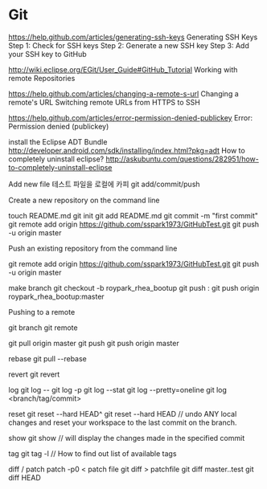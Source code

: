 Git
===

https://help.github.com/articles/generating-ssh-keys
 Generating SSH Keys
 Step 1: Check for SSH keys
 Step 2: Generate a new SSH key
 Step 3: Add your SSH key to GitHub

http://wiki.eclipse.org/EGit/User_Guide#GitHub_Tutorial
 Working with remote Repositories

https://help.github.com/articles/changing-a-remote-s-url
 Changing a remote's URL
 Switching remote URLs from HTTPS to SSH

https://help.github.com/articles/error-permission-denied-publickey
 Error: Permission denied (publickey)

install the Eclipse ADT Bundle
  http://developer.android.com/sdk/installing/index.html?pkg=adt
How to completely uninstall eclipse?
  http://askubuntu.com/questions/282951/how-to-completely-uninstall-eclipse 

Add new file
  테스트 파일을 로컬에 카피
  git  add/commit/push

Create a new repository on the command line

touch README.md
git init
git add README.md
git commit -m "first commit"
git remote add origin https://github.com/sspark1973/GitHubTest.git
git push -u origin master


Push an existing repository from the command line

git remote add origin https://github.com/sspark1973/GitHubTest.git
git push -u origin master

make branch
  git checkout -b roypark_rhea_bootup 
  git push  <REMOTENAME> <LOCALBRANCHNAME>:<REMOTEBRANCHNAME> 
  git push origin roypark_rhea_bootup:master

Pushing to a remote

  git branch
  git remote

  git pull origin master
  git push  <REMOTENAME> <BRANCHNAME> 
  git push origin master

rebase
  git pull --rebase

revert
  git revert <commit id>

log
  git log -- <file name>
  git log -p
  git log --stat
  git log --pretty=oneline
  git log <branch/tag/commit>

reset
  git reset --hard HEAD^
  git reset --hard HEAD // undo ANY local changes and reset your workspace to the last commit on the branch.

show
  git show <commit ID> // will display the changes made in the specified commit

tag
  git tag -l // How to find out list of available tags

diff / patch
  patch -p0 < patch file
  git diff > patchfile
  git diff master..test
  git diff HEAD
